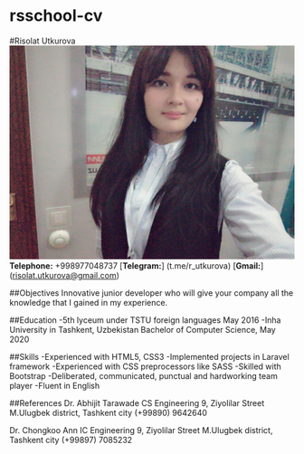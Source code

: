 # rsschool-cv
#Risolat Utkurova
![avatar](/risolat.jpg)
**Telephone:** +998977048737 
[**Telegram:**] (t.me/r_utkurova) 
[**Gmail:**] (risolat.utkurova@gmail.com)

##Objectives
Innovative junior developer who will give your company all the knowledge that I gained in my experience.

##Education
-5th lyceum under TSTU foreign languages May 2016
-Inha University in Tashkent, Uzbekistan Bachelor of Computer Science, May 2020

##Skills
-Experienced with HTML5, CSS3
-Implemented projects in Laravel framework
-Experienced with CSS preprocessors like SASS
-Skilled with Bootstrap
-Deliberated, communicated, punctual and hardworking team player
-Fluent in English

##References
Dr. Abhijit Tarawade 
CS Engineering 
9, Ziyolilar Street 
M.Ulugbek district, 
Tashkent city
(+99890) 9642640 

Dr. Chongkoo Ann
IC Engineering
9, Ziyolilar Street
M.Ulugbek district, 
Tashkent city
(+99897) 7085232
